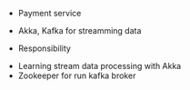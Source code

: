 * Payment service 
+ Akka, Kafka for streamming data 
* Responsibility
+ Learning stream data processing with Akka
+ Zookeeper for run kafka broker